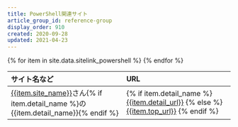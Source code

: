 ```yaml
---
title: PowerShell関連サイト
article_group_id: reference-group
display_order: 910
created: 2020-09-28
updated: 2021-04-23
---
```

<table class="normal">
  <thead>
    <tr>
      <th style="text-align: left">サイト名など</th>
      <th style="text-align: left">URL</th>
    </tr>
  </thead>
  <tbody>
    {% for item in site.data.sitelink_powershell %}
    <tr>
      <td style="text-align: left">
        <a href="{{item.top_url}}">{{item.site_name}}</a>さん{% if item.detail_name %}の{{item.detail_name}}{% endif %}
      </td>
      <td style="text-align: left">
        {% if item.detail_name %}
        <a href="{{item.detail_url}}">{{item.detail_url}}</a>
        {% else %}
        <a href="{{item.top_url}}">{{item.top_url}}</a>
        {% endif %}
      </td>
    </tr>
    {% endfor %}
  </tbody>
</table>
